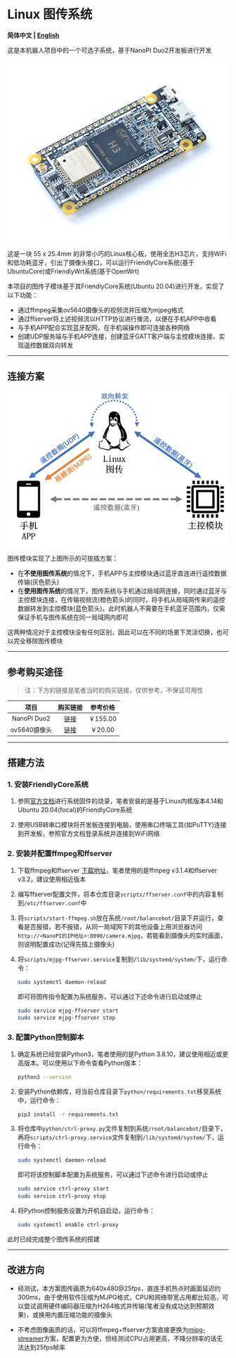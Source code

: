 # Linux 图传系统

**简体中文 | [English](README_en.md)**

这是本机器人项目中的一个可选子系统，基于NanoPI Duo2开发板进行开发

![NanoPI](readme-img/nanopi.png)

这是一块 55 x 25.4mm 的非常小巧的Linux核心板，使用全志H3芯片，支持WiFi和低功耗蓝牙，引出了摄像头接口，可以运行FriendlyCore系统(基于UbuntuCore)或FriendlyWrt系统(基于OpenWrt)

本项目的图传子模块基于其FriendlyCore系统(Ubuntu 20.04)进行开发，实现了以下功能：

- 通过ffmpeg采集ov5640摄像头的视频流并压缩为mjpeg格式
- 通过ffserver将上述视频流以HTTP协议进行推流，以便在手机APP中收看
- 与手机APP配合实现蓝牙配网，在手机端操作即可连接各种网络
- 创建UDP服务端与手机APP连接，创建蓝牙GATT客户端与主控模块连接，实现遥控数据双向转发

---

## 连接方案

![连接方案](readme-img/connect.png)

图传模块实现了上图所示的可拔插方案：

 - 在**不使用图传系统**的情况下，手机APP与主控模块通过蓝牙直连进行遥控数据传输(灰色箭头)
 - 在**使用图传系统**的情况下，图传系统与手机通过局域网连接，同时通过蓝牙与主控模块连接，在传输视频流(橙色箭头)的同时，将手机从局域网传来的遥控数据转发到主控模块(蓝色箭头)。此时机器人不需要在手机蓝牙范围内，仅需保证手机与图传系统在同一局域网内即可

这两种情况对于主控模块没有任何区别，因此可以在不同的场景下灵活切换，也可以完全移除图传模块

---

## 参考购买途径

> 注：下方的链接是笔者当时的购买链接，仅供参考，不保证可用性

| 项目 | 购买链接 | 参考价格 |
| :--: | :------: | :------: |
| NanoPI Duo2 | [链接](https://item.taobao.com/item.htm?spm=a1z09.2.0.0.67002e8dunEQwK&id=669016013822) | ￥155.00 |
| ov5640摄像头 | [链接](https://item.taobao.com/item.htm?spm=a1z09.2.0.0.67002e8dunEQwK&id=676065308445) | ￥20.00 |

---

## 搭建方法

### 1. 安装FriendlyCore系统

1. 参照[官方文档](https://wiki.friendlyelec.com/wiki/index.php/NanoPi_Duo2/zh)进行系统固件的烧录，笔者安装的是基于Linux内核版本4.14和Ubuntu 20.04(focal)的FriendlyCore系统

2. 使用USB转串口模块将开发板连接到电脑，使用串口终端工具(如PuTTY)连接到开发板，参照官方文档登录系统并连接到WiFi网络

### 2. 安装并配置ffmpeg和ffserver

1. 下载ffmpeg和ffserver [下载地址](https://ffbinaries.com/downloads)，笔者使用的是ffmpeg v3.1.4和ffserver v3.2，建议使用相近版本

2. 编写ffserver配置文件，将本仓库目录`scripts/ffserver.conf`中的内容复制到`/etc/ffserver.conf`中

3. 将`scripts/start-ffmpeg.sh`放在系统`/root/balancebot/`目录下并运行，查看是否报错，若不报错，从同一局域网下的其他设备上用浏览器访问`http://<NanoPI的IP地址>:8090/camera.mjpg`，若能看到摄像头的实时画面，则说明配置成功(记得先插上摄像头)

4. 将`scripts/mjpg-ffserver.service`复制到`/lib/systemd/system/`下，运行命令：

	```bash
	sudo systemctl daemon-reload
	```

	即可将图传指令配置为系统服务，可以通过下述命令进行启动或停止
	
	```bash
	sudo service mjpg-ffserver start
	sudo service mjpg-ffserver stop
	```

### 3. 配置Python控制脚本

1. 确定系统已经安装Python3，笔者使用的是Python 3.8.10，建议使用相近或更高版本。可以使用以下命令查看Python版本：

	```bash
	python3 --version
	```

2. 安装Python依赖库，将当前仓库目录下`python/requirements.txt`移至系统中，运行命令：

	```bash
	pip3 install -r requirements.txt
	```

3. 将仓库中`python/ctrl-proxy.py`文件复制到系统`/root/balancebot/`目录下，再将`scripts/ctrl-proxy.service`文件复制到`/lib/systemd/system/`下，运行命令：

	```bash
	sudo systemctl daemon-reload
	```

	即可将该控制脚本配置为系统服务，可以通过下述命令进行启动或停止
	
	```bash
	sudo service ctrl-proxy start
	sudo service ctrl-proxy stop
	```

4. 将Python控制服务设置为开机自启动，运行命令：

	```bash
	sudo systemctl enable ctrl-proxy
	```

此时已经完成整个图传系统的搭建

---

## 改进方向

- 经测试，本方案图传画质为640x480@25fps，直连手机热点时画面延迟约300ms，由于使用软件压缩为MJPG格式，CPU和网络带宽占用都比较高，可以尝试调用硬件编码器压缩为H264格式并传输(笔者没有成功达到预期效果)，或换用内置压缩功能的摄像头

- 不考虑图像画质的话，可以将ffmpeg+ffserver方案直接更换为[mjpg-streamer](https://github.com/jacksonliam/mjpg-streamer)方案，配置更为方便，但经测试CPU占用更高，不降分辨率的话无法达到25fps帧率
